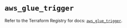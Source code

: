 # `aws_glue_trigger`

Refer to the Terraform Registry for docs: [`aws_glue_trigger`](https://registry.terraform.io/providers/hashicorp/aws/6.14.0/docs/resources/glue_trigger).
